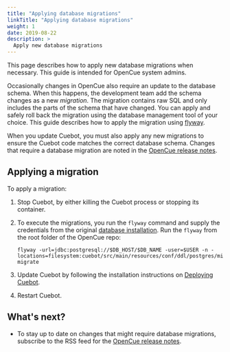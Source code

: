 ```yaml
---
title: "Applying database migrations"
linkTitle: "Applying database migrations"
weight: 1
date: 2019-08-22
description: >
  Apply new database migrations
---
```


This page describes how to apply new database migrations when necessary. This
guide is intended for OpenCue system admins.

Occasionally changes in OpenCue also require an update to the database schema.
When this happens, the development team add the schema changes as a new
*migration*. The migration contains raw SQL and only includes the parts of
the schema that have changed. You can apply and safely roll back the migration
using the database management tool of your choice. This guide describes how to
apply the migration using [flyway](https://flywaydb.org/).

When you update Cuebot, you must also apply any new migrations to ensure the
Cuebot code matches the correct database schema. Changes that require a
database migration are noted in the
[OpenCue release notes](https://www.opencue.io/blog/releases/).

## Applying a migration

To apply a migration:

1.  Stop Cuebot, by either killing the Cuebot process or stopping its
    container.

1.  To execute the migrations, you run the `flyway` command and supply the
    credentials from the original
    [database installation](/docs/getting-started/setting-up-the-database).
    Run the `flyway` from the root folder of the OpenCue repo:

    ```shell
    flyway -url=jdbc:postgresql://$DB_HOST/$DB_NAME -user=$USER -n -locations=filesystem:cuebot/src/main/resources/conf/ddl/postgres/migrations migrate
    ``` 

1.  Update Cuebot by following the installation instructions on
    [Deploying Cuebot](/docs/getting-started/deploying-cuebot).

1.  Restart Cuebot.

## What's next?

*   To stay up to date on changes that might require database migrations,
    subscribe to the RSS feed for the
    [OpenCue release notes](https://www.opencue.io/blog/releases/).
